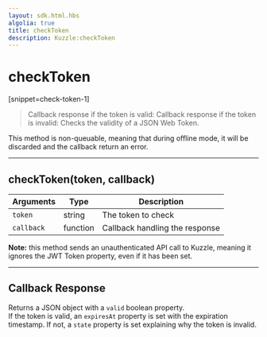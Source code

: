 ```yaml
---
layout: sdk.html.hbs
algolia: true
title: checkToken
description: Kuzzle:checkToken
---
```

  

# checkToken
[snippet=check-token-1]
> Callback response if the token is valid:
> Callback response if the token is invalid:
Checks the validity of a JSON Web Token.

<aside class="notice">
This method is non-queuable, meaning that during offline mode, it will be discarded and the callback return an error.
</aside>

---

## checkToken(token, callback)

| Arguments | Type | Description |
|---------------|---------|----------------------------------------|
| ``token``    | string   | The token to check |
| ``callback`` | function | Callback handling the response |

**Note:** this method sends an unauthenticated API call to Kuzzle, meaning it ignores the JWT Token property, even if it has been set.

---

## Callback Response

Returns a JSON object with a `valid` boolean property.  
If the token is valid, an `expiresAt` property is set with the expiration timestamp. If not, a `state` property is set explaining why the token is invalid.
